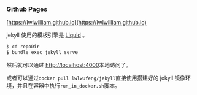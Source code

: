 ### Github Pages

[https://lwlwilliam.github.io](https://lwlwilliam.github.io)

jekyll 使用的模板引擎是 [Liquid](https://shopify.github.io/liquid/) 。

```bash
$ cd repoDir
$ bundle exec jekyll serve
```

然后就可以通过 [http://localhost:4000](http://localhost:4000)本地访问了。

或者可以通过`docker pull lwlwufeng/jekyll`直接使用搭建好的 jekyll 镜像环境，并且在容器中执行`run_in_docker.sh`脚本。

